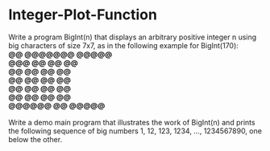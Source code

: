 # Integer-Plot-Function
Write a program BigInt(n) that displays an arbitrary positive integer n using big
characters of size 7x7, as in the following example for BigInt(170):  
<b>
   @@   @@@@@@@  @@@@@  
  @@@        @@ @@   @@  
   @@       @@  @@   @@  
   @@      @@   @@   @@  
   @@     @@    @@   @@  
   @@    @@     @@   @@  
 @@@@@@ @@       @@@@@  
</b>  
Write a demo main program that illustrates the work of BigInt(n) and prints the following
sequence of big numbers 1, 12, 123, 1234, …, 1234567890, one below the other.
